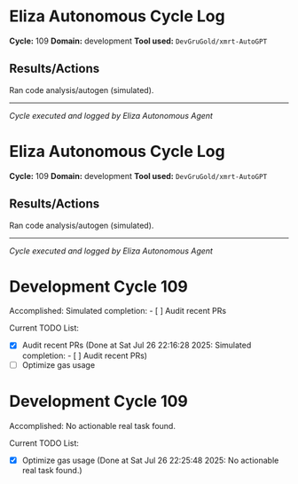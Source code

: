 # Eliza Autonomous Cycle Log

**Cycle:** 109
**Domain:** development
**Tool used:** `DevGruGold/xmrt-AutoGPT`

## Results/Actions
Ran code analysis/autogen (simulated).

---
*Cycle executed and logged by Eliza Autonomous Agent*

# Eliza Autonomous Cycle Log

**Cycle:** 109
**Domain:** development
**Tool used:** `DevGruGold/xmrt-AutoGPT`

## Results/Actions
Ran code analysis/autogen (simulated).

---
*Cycle executed and logged by Eliza Autonomous Agent*

# Development Cycle 109

Accomplished: Simulated completion: - [ ] Audit recent PRs

Current TODO List:

- [x] Audit recent PRs  (Done at Sat Jul 26 22:16:28 2025: Simulated completion: - [ ] Audit recent PRs)
- [ ] Optimize gas usage

# Development Cycle 109

Accomplished: No actionable real task found.

Current TODO List:

- [x] Optimize gas usage  (Done at Sat Jul 26 22:25:48 2025: No actionable real task found.)